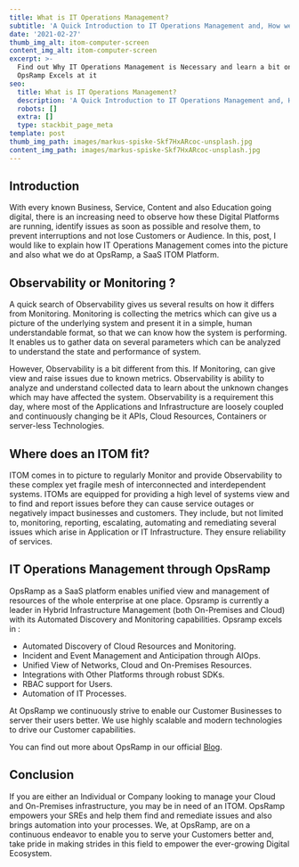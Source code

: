```yaml
---
title: What is IT Operations Management?
subtitle: 'A Quick Introduction to IT Operations Management and, How we do it at OpsRamp'
date: '2021-02-27'
thumb_img_alt: itom-computer-screen
content_img_alt: itom-computer-screen
excerpt: >-
  Find out Why IT Operations Management is Necessary and learn a bit on How
  OpsRamp Excels at it
seo:
  title: What is IT Operations Management?
  description: 'A Quick Introduction to IT Operations Management and, How OpsRamp does it.'
  robots: []
  extra: []
  type: stackbit_page_meta
template: post
thumb_img_path: images/markus-spiske-Skf7HxARcoc-unsplash.jpg
content_img_path: images/markus-spiske-Skf7HxARcoc-unsplash.jpg
---
```

## Introduction

With every known Business, Service, Content and also Education going digital, there is an increasing need to observe how these Digital Platforms are running, identify issues as soon as possible and resolve them, to prevent interruptions and not lose Customers or Audience. In this, post, I would like to explain how IT Operations Management comes into the picture and also what we do at OpsRamp, a SaaS ITOM Platform.

## Observability or Monitoring ?

A quick search of Observability gives us several results on how it differs from Monitoring. Monitoring is collecting the metrics which can give us a picture of the underlying system and present it in a simple, human understandable format, so that we can know how the system is performing. It enables us to gather data on several parameters which can be analyzed to understand the state and performance of system.

However, Observability is a bit different from this. If Monitoring, can give view and raise issues due to known metrics. Observability is ability to analyze and understand collected data to learn about the unknown changes which may have affected the system. Observability is a requirement this day, where most of the Applications and Infrastructure are loosely coupled and continuously changing be it APIs, Cloud Resources, Containers or server-less Technologies.

## Where does an ITOM fit?

ITOM comes in to picture to regularly Monitor and provide Observability to these complex yet fragile mesh of interconnected and interdependent systems. ITOMs are equipped for providing a high level of systems view and to find and report issues before they can cause service outages or negatively impact businesses and customers. They include, but not limited to, monitoring, reporting, escalating, automating and remediating several issues which arise in Application or IT Infrastructure. They ensure reliability of services.

## IT Operations Management through OpsRamp

OpsRamp as a SaaS platform enables unified view and management of resources of the whole enterprise at one place. Opsramp is currently a leader in Hybrid Infrastructure Management (both On-Premises and Cloud) with its Automated Discovery and Monitoring capabilities. Opsramp excels in :

*   Automated Discovery of Cloud Resources and Monitoring.
*   Incident and Event Management and Anticipation through AIOps.
*   Unified View of Networks, Cloud and On-Premises Resources.
*   Integrations with Other Platforms through robust SDKs.
*   RBAC support for Users.
*   Automation of IT Processes.

At OpsRamp we continuously strive to enable our Customer Businesses to server their users better. We use highly scalable and modern technologies to drive our Customer capabilities.

You can find out more about OpsRamp in our official [Blog](https://blog.opsramp.com/).

## Conclusion

If you are either an Individual or Company looking to manage your Cloud and On-Premises infrastructure, you may be in need of an ITOM. OpsRamp empowers your SREs and help them find and remediate issues and also brings automation into your processes. We, at OpsRamp, are on a continuous endeavor to enable you to serve your Customers better and, take pride in making strides in this field to empower the ever-growing Digital Ecosystem.
